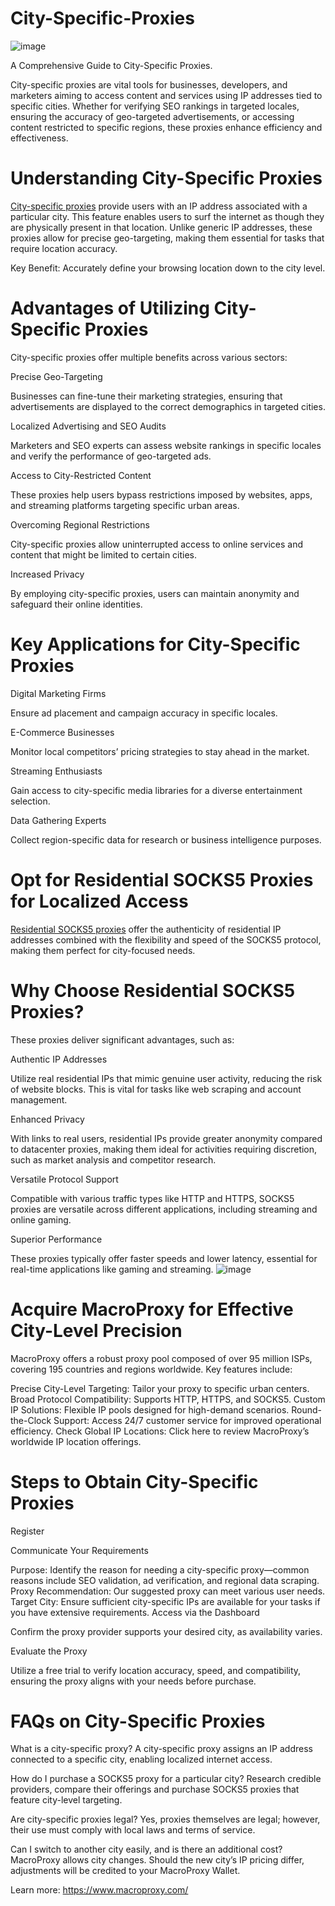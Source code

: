 # City-Specific-Proxies
![image](https://github.com/user-attachments/assets/afe419ee-82e1-4622-8f7e-6aa81563d752)

A Comprehensive Guide to City-Specific Proxies.

City-specific proxies are vital tools for businesses, developers, and marketers aiming to access content and services using IP addresses tied to specific cities. Whether for verifying SEO rankings in targeted locales, ensuring the accuracy of geo-targeted advertisements, or accessing content restricted to specific regions, these proxies enhance efficiency and effectiveness.

# Understanding City-Specific Proxies
[City-specific proxies](https://www.macroproxy.com/blog/City-Specific-Proxies) provide users with an IP address associated with a particular city. This feature enables users to surf the internet as though they are physically present in that location. Unlike generic IP addresses, these proxies allow for precise geo-targeting, making them essential for tasks that require location accuracy.

Key Benefit: Accurately define your browsing location down to the city level.

# Advantages of Utilizing City-Specific Proxies
City-specific proxies offer multiple benefits across various sectors:

Precise Geo-Targeting

Businesses can fine-tune their marketing strategies, ensuring that advertisements are displayed to the correct demographics in targeted cities.

Localized Advertising and SEO Audits

Marketers and SEO experts can assess website rankings in specific locales and verify the performance of geo-targeted ads.

Access to City-Restricted Content

These proxies help users bypass restrictions imposed by websites, apps, and streaming platforms targeting specific urban areas.

Overcoming Regional Restrictions

City-specific proxies allow uninterrupted access to online services and content that might be limited to certain cities.

Increased Privacy

By employing city-specific proxies, users can maintain anonymity and safeguard their online identities.

# Key Applications for City-Specific Proxies
Digital Marketing Firms

Ensure ad placement and campaign accuracy in specific locales.

E-Commerce Businesses

Monitor local competitors’ pricing strategies to stay ahead in the market.

Streaming Enthusiasts

Gain access to city-specific media libraries for a diverse entertainment selection.

Data Gathering Experts

Collect region-specific data for research or business intelligence purposes.

# Opt for Residential SOCKS5 Proxies for Localized Access
[Residential SOCKS5 proxies](https://www.macroproxy.com/rotating-residential-proxy) offer the authenticity of residential IP addresses combined with the flexibility and speed of the SOCKS5 protocol, making them perfect for city-focused needs.

# Why Choose Residential SOCKS5 Proxies?
These proxies deliver significant advantages, such as:

Authentic IP Addresses

Utilize real residential IPs that mimic genuine user activity, reducing the risk of website blocks. This is vital for tasks like web scraping and account management.

Enhanced Privacy

With links to real users, residential IPs provide greater anonymity compared to datacenter proxies, making them ideal for activities requiring discretion, such as market analysis and competitor research.

Versatile Protocol Support

Compatible with various traffic types like HTTP and HTTPS, SOCKS5 proxies are versatile across different applications, including streaming and online gaming.

Superior Performance

These proxies typically offer faster speeds and lower latency, essential for real-time applications like gaming and streaming.
![image](https://github.com/user-attachments/assets/89066a8a-6f96-497d-aa91-0cbc789090f9)

# Acquire MacroProxy for Effective City-Level Precision
MacroProxy offers a robust proxy pool composed of over 95 million ISPs, covering 195 countries and regions worldwide. Key features include:

Precise City-Level Targeting: Tailor your proxy to specific urban centers.
Broad Protocol Compatibility: Supports HTTP, HTTPS, and SOCKS5.
Custom IP Solutions: Flexible IP pools designed for high-demand scenarios.
Round-the-Clock Support: Access 24/7 customer service for improved operational efficiency.
Check Global IP Locations: Click here to review MacroProxy’s worldwide IP location offerings.

# Steps to Obtain City-Specific Proxies
Register

Communicate Your Requirements

Purpose: Identify the reason for needing a city-specific proxy—common reasons include SEO validation, ad verification, and regional data scraping.
Proxy Recommendation: Our suggested proxy can meet various user needs.
Target City: Ensure sufficient city-specific IPs are available for your tasks if you have extensive requirements.
Access via the Dashboard

Confirm the proxy provider supports your desired city, as availability varies.

Evaluate the Proxy

Utilize a free trial to verify location accuracy, speed, and compatibility, ensuring the proxy aligns with your needs before purchase.

# FAQs on City-Specific Proxies
What is a city-specific proxy? A city-specific proxy assigns an IP address connected to a specific city, enabling localized internet access.

How do I purchase a SOCKS5 proxy for a particular city? Research credible providers, compare their offerings and purchase SOCKS5 proxies that feature city-level targeting.

Are city-specific proxies legal? Yes, proxies themselves are legal; however, their use must comply with local laws and terms of service.

Can I switch to another city easily, and is there an additional cost? MacroProxy allows city changes. Should the new city’s IP pricing differ, adjustments will be credited to your MacroProxy Wallet.

Learn more: https://www.macroproxy.com/
